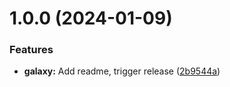 # 1.0.0 (2024-01-09)


### Features

* **galaxy:** Add readme, trigger release ([2b9544a](https://github.com/xrogers/revanced-patches-galaxy/commit/2b9544a10a6c2eea31ba7000ff5d7ac5ea1e4e2d))

